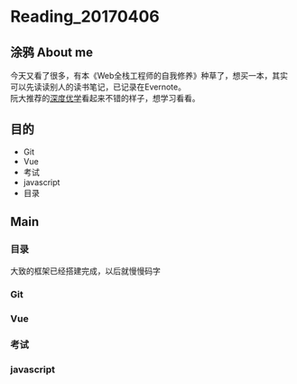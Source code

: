 # Reading_20170406
## 涂鸦 About me  <br>
今天又看了很多，有本《Web全栈工程师的自我修养》种草了，想买一本，其实可以先读读别人的读书笔记，已记录在Evernote。  
阮大推荐的[深度优学](http://cn.udacity.com/)看起来不错的样子，想学习看看。  

## 目的   
- Git
- Vue
- 考试
- javascript
- 目录

## Main
### 目录  
大致的框架已经搭建完成，以后就慢慢码字


### Git

### Vue

### 考试

### javascript
